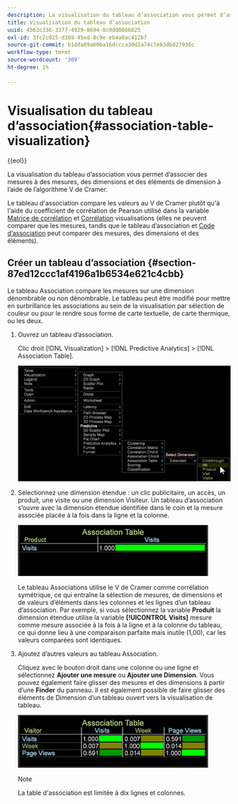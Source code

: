 ```yaml
---
description: La visualisation du tableau d’association vous permet d’associer des mesures à des mesures, des dimensions et des éléments de dimension à l’aide de l’algorithme V de Cramer.
title: Visualisation du tableau d’association
uuid: 4563c336-3377-4929-8694-8c0d00866825
exl-id: 3fc2c025-d369-45ed-8c9e-eb4a0ac412b7
source-git-commit: b1dda69a606a16dccca30d2a74c7e63dbd27936c
workflow-type: tm+mt
source-wordcount: '309'
ht-degree: 1%

---
```


# Visualisation du tableau d’association{#association-table-visualization}

{{eol}}

La visualisation du tableau d’association vous permet d’associer des mesures à des mesures, des dimensions et des éléments de dimension à l’aide de l’algorithme V de Cramer.

Le tableau d&#39;association compare les valeurs au V de Cramer plutôt qu&#39;à l&#39;aide du coefficient de corrélation de Pearson utilisé dans la variable [Matrice de corrélation](https://experienceleague.adobe.com/docs/data-workbench/using/client/analysis-visualizations/correlation-analysis/c-correlation-analysis.html) et [Corrélation](https://experienceleague.adobe.com/docs/data-workbench/using/client/analysis-visualizations/c-chord-visualization.html) visualisations (elles ne peuvent comparer que les mesures, tandis que le tableau d’association et [Code d’association](../../../home/c-get-started/c-analysis-vis/associations-chord.md#concept-51d0bda998474dd5946cc2a9b8393445) peut comparer des mesures, des dimensions et des éléments).

## Créer un tableau d’association {#section-87ed12ccc1af4196a1b6534e621c4cbb}

Le tableau Association compare les mesures sur une dimension dénombrable ou non dénombrable. Le tableau peut être modifié pour mettre en surbrillance les associations au sein de la visualisation par sélection de couleur ou pour le rendre sous forme de carte textuelle, de carte thermique, ou les deux.

1. Ouvrez un tableau d’association.

   Clic droit [!DNL Visualization] > [!DNL Predictive Analytics] > [!DNL Association Table].

   ![](assets/association_table.png)

1. Sélectionnez une dimension étendue : un clic publicitaire, un accès, un produit, une visite ou une dimension Visiteur. Un tableau d’association s’ouvre avec la dimension étendue identifiée dans le coin et la mesure associée placée à la fois dans la ligne et la colonne.

   ![](assets/association_table1.png)

   Le tableau Associations utilise le V de Cramer comme corrélation symétrique, ce qui entraîne la sélection de mesures, de dimensions et de valeurs d’éléments dans les colonnes et les lignes d’un tableau d’association. Par exemple, si vous sélectionnez la variable **Produit** la dimension étendue utilise la variable **[!UICONTROL Visits]** mesure comme mesure associée à la fois à la ligne et à la colonne du tableau, ce qui donne lieu à une comparaison parfaite mais inutile (1,00), car les valeurs comparées sont identiques.

1. Ajoutez d’autres valeurs au tableau Association.

   Cliquez avec le bouton droit dans une colonne ou une ligne et sélectionnez **Ajouter une mesure** ou **Ajouter une Dimension**. Vous pouvez également faire glisser des mesures et des dimensions à partir d’une **Finder** du panneau. Il est également possible de faire glisser des éléments de Dimension d’un tableau ouvert vers la visualisation de tableau.

   ![](assets/association_table2.png)

   >[!NOTE]
   >
   >La table d&#39;association est limitée à dix lignes et colonnes.
